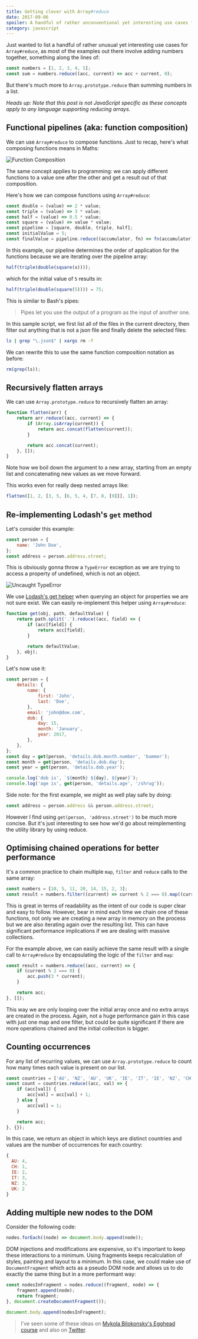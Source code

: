 ```yaml
---
title: Getting clever with Array#reduce
date: 2017-09-06
spoiler: A handful of rather unconventional yet interesting use cases for reducing arrays.
category: javascript
---
```


Just wanted to list a handful of rather unusual yet interesting use cases for `Array#reduce`, as most of the examples out there involve
adding numbers together, something along the lines of:

```js
const numbers = [1, 2, 3, 4, 5];
const sum = numbers.reduce((acc, current) => acc + current, 0);
```

But there's much more to `Array.prototype.reduce` than summing numbers in a list.

_Heads up: Note that this post is not JavaScript specific as these concepts apply to any language supporting reducing arrays._

## Functional pipelines (aka: function composition)

We can use `Array#reduce` to compose functions. Just to recap, here's what composing functions means in Maths:

![Function Composition](./function-composition.png)

The same concept applies to programming: we can apply different functions to a value one after the other and get a result out of that
composition.

Here's how we can compose functions using `Array#reduce`:

```js
const double = (value) => 2 * value;
const triple = (value) => 3 * value;
const half = (value) => 0.5 * value;
const square = (value) => value * value;
const pipeline = [square, double, triple, half];
const initialValue = 5;
const finalValue = pipeline.reduce((accumulator, fn) => fn(accumulator), initialValue);
```

In this example, our pipeline determines the order of application for the functions because we are iterating over the pipeline array:

```js
half(triple(double(square(x))));
```

which for the initial value of `5` results in:

```js
half(triple(double(square(5)))) = 75;
```

This is similar to Bash's pipes:

> Pipes let you use the output of a program as the input of another one.

In this sample script, we first list all of the files in the current directory, then filter out anything that is not a json file and finally
delete the selected files:

```sh
ls | grep "\.json$" | xargs rm -f
```

We can rewrite this to use the same function composition notation as before:

```js
rm(grep(ls));
```

## Recursively flatten arrays

We can use `Array.prototype.reduce` to recursively flatten an array:

```js
function flatten(arr) {
    return arr.reduce((acc, current) => {
        if (Array.isArray(current)) {
            return acc.concat(flatten(current));
        }

        return acc.concat(current);
    }, []);
}
```

Note how we boil down the argument to a new array, starting from an empty list and concatenating new values as we move forward.

This works even for really deep nested arrays like:

```js
flatten([1, 2, [3, 5, [6, 5, 4, [7, 8, [9]]], 1]);
```

## Re-implementing Lodash's `get` method

Let's consider this example:

```js
const person = {
    name: 'John Doe',
};
const address = person.address.street;
```

This is obviously gonna throw a `TypeError` exception as we are trying to access a property of undefined, which is not an object.

![Uncaught TypeError](./uncaught-type-error.png)

We use [Lodash's get helper](https://lodash.com/docs/#get) when querying an object for properties we are not sure exist. We can easily
re-implement this helper using `Array#reduce`:

```js
function get(obj, path, defaultValue) {
    return path.split('.').reduce((acc, field) => {
        if (acc[field]) {
            return acc[field];
        }

        return defaultValue;
    }, obj);
}
```

Let's now use it:

```js
const person = {
    details: {
        name: {
            first: 'John',
            last: 'Doe',
        },
        email: 'john@doe.com',
        dob: {
            day: 15,
            month: 'January',
            year: 2017,
        },
    },
};
const day = get(person, 'details.dob.month.number', 'bummer');
const month = get(person, 'details.dob.day');
const year = get(person, 'details.dob.year');

console.log('dob is', `${month} ${day}, ${year}`);
console.log('age is', get(person, 'details.age', '/shrug'));
```

Side note: for the first example, we might as well play safe by doing:

```js
const address = person.address && person.address.street;
```

However I find using `get(person, 'address.street')` to be much more concise. But it's just interesting to see how we'd go about
reimplementing the utility library by using reduce.

## Optimising chained operations for better performance

It's a common practice to chain multiple `map`, `filter` and `reduce` calls to the same array:

```js
const numbers = [10, 5, 11, 20, 14, 15, 2, 3];
const result = numbers.filter((current) => current % 2 === 0).map((current) => 3 * current);
```

This is great in terms of readability as the intent of our code is super clear and easy to follow. However, bear in mind each time we chain
one of these functions, not only we are creating a new array in memory on the process but we are also iterating again over the resulting
list. This can have significant performance implications if we are dealing with massive collections.

For the example above, we can easily achieve the same result with a single call to `Array#reduce` by encapsulating the logic of the `filter`
and `map`:

```js
const result = numbers.reduce((acc, current) => {
    if (current % 2 === 0) {
        acc.push(3 * current);
    }

    return acc;
}, []);
```

This way we are only looping over the initial array once and no extra arrays are created in the process. Again, not a huge performance gain
in this case with just one map and one filter, but could be quite significant if there are more operations chained and the initial
collection is bigger.

## Counting occurrences

For any list of recurring values, we can use `Array.prototype.reduce` to count how many times each value is present on our list.

```js
const countries = ['AU', 'NZ', 'AU', 'UK', 'IE', 'IT', 'IE', 'NZ', 'CH', 'UK', 'IT', 'AU', 'NZ', 'AU', 'IT'];
const count = countries.reduce((acc, val) => {
    if (acc[val]) {
        acc[val] = acc[val] + 1;
    } else {
        acc[val] = 1;
    }

    return acc;
}, {});
```

In this case, we return an object in which keys are distinct countries and values are the number of occurrences for each country:

```js
{
  AU: 4,
  CH: 1,
  IE: 2,
  IT: 3,
  NZ: 3,
  UK: 2
}
```

## Adding multiple new nodes to the DOM

Consider the following code:

```js
nodes.forEach((node) => document.body.append(node));
```

DOM injections and modifications are expensive, so it's important to keep these interactions to a minimum. Using fragments keeps
recalculation of styles, painting and layout to a minimum. In this case, we could make use of `DocumentFragment` which acts as a pseudo DOM
node and allows us to do exactly the same thing but in a more performant way:

```js
const nodesInFragment = nodes.reduce((fragment, node) => {
    fragment.append(node);
    return fragment;
}, document.createDocumentFragment());

document.body.append(nodesInFragment);
```

> I've seen some of these ideas on [Mykola Bilokonsky's Egghead course](https://egghead.io/courses/reduce-data-with-javascript) and also on
> [Twitter](https://twitter.com/argyleink/status/1169833100483809280).
